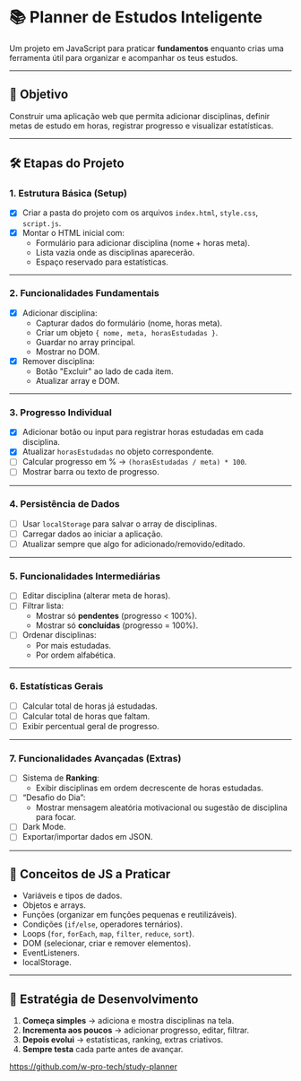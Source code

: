 # 📚 Planner de Estudos Inteligente

Um projeto em JavaScript para praticar **fundamentos** enquanto crias uma ferramenta útil para organizar e acompanhar os teus estudos.

---

## 🎯 Objetivo
Construir uma aplicação web que permita adicionar disciplinas, definir metas de estudo em horas, registrar progresso e visualizar estatísticas.

---

## 🛠️ Etapas do Projeto

### 1. Estrutura Básica (Setup)
- [x] Criar a pasta do projeto com os arquivos `index.html`, `style.css`, `script.js`.
- [x] Montar o HTML inicial com:
  - Formulário para adicionar disciplina (nome + horas meta).
  - Lista vazia onde as disciplinas aparecerão.
  - Espaço reservado para estatísticas.

---

### 2. Funcionalidades Fundamentais
- [x] Adicionar disciplina:
  - Capturar dados do formulário (nome, horas meta).
  - Criar um objeto `{ nome, meta, horasEstudadas }`.
  - Guardar no array principal.
  - Mostrar no DOM.
- [x] Remover disciplina:
  - Botão "Excluir" ao lado de cada item.
  - Atualizar array e DOM.

---

### 3. Progresso Individual
- [x] Adicionar botão ou input para registrar horas estudadas em cada disciplina.
- [x] Atualizar `horasEstudadas` no objeto correspondente.
- [ ] Calcular progresso em % → `(horasEstudadas / meta) * 100`.
- [ ] Mostrar barra ou texto de progresso. 

---

### 4. Persistência de Dados
- [ ] Usar `localStorage` para salvar o array de disciplinas.
- [ ] Carregar dados ao iniciar a aplicação.
- [ ] Atualizar sempre que algo for adicionado/removido/editado.

---

### 5. Funcionalidades Intermediárias
- [ ] Editar disciplina (alterar meta de horas).
- [ ] Filtrar lista:
  - Mostrar só **pendentes** (progresso < 100%).
  - Mostrar só **concluídas** (progresso = 100%).
- [ ] Ordenar disciplinas:
  - Por mais estudadas.
  - Por ordem alfabética.

---

### 6. Estatísticas Gerais
- [ ] Calcular total de horas já estudadas.
- [ ] Calcular total de horas que faltam.
- [ ] Exibir percentual geral de progresso.

---

### 7. Funcionalidades Avançadas (Extras)
- [ ] Sistema de **Ranking**:
  - Exibir disciplinas em ordem decrescente de horas estudadas.
- [ ] “Desafio do Dia”:
  - Mostrar mensagem aleatória motivacional ou sugestão de disciplina para focar.
- [ ] Dark Mode.
- [ ] Exportar/importar dados em JSON.

---

## 🔑 Conceitos de JS a Praticar
- Variáveis e tipos de dados.
- Objetos e arrays.
- Funções (organizar em funções pequenas e reutilizáveis).
- Condições (`if/else`, operadores ternários).
- Loops (`for`, `forEach`, `map`, `filter`, `reduce`, `sort`).
- DOM (selecionar, criar e remover elementos).
- EventListeners.
- localStorage.

---

## 🚀 Estratégia de Desenvolvimento
1. **Começa simples** → adiciona e mostra disciplinas na tela.
2. **Incrementa aos poucos** → adicionar progresso, editar, filtrar.
3. **Depois evolui** → estatísticas, ranking, extras criativos.
4. **Sempre testa** cada parte antes de avançar.


https://github.com/w-pro-tech/study-planner